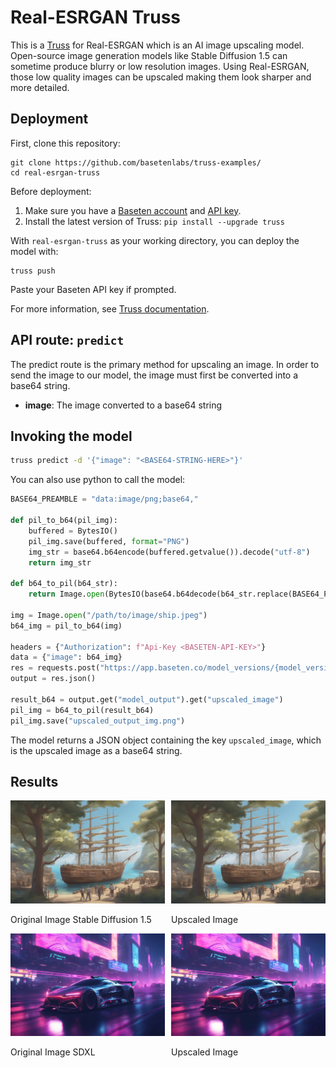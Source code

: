 # Real-ESRGAN Truss

This is a [Truss](https://truss.baseten.co/) for Real-ESRGAN which is an AI image upscaling model.
Open-source image generation models like Stable Diffusion 1.5 can sometime produce blurry or low resolution images. Using Real-ESRGAN, those low quality images can be upscaled making them look sharper and more detailed.

## Deployment

First, clone this repository:

```
git clone https://github.com/basetenlabs/truss-examples/
cd real-esrgan-truss
```

Before deployment:

1. Make sure you have a [Baseten account](https://app.baseten.co/signup) and [API key](https://app.baseten.co/settings/account/api_keys).
2. Install the latest version of Truss: `pip install --upgrade truss`

With `real-esrgan-truss` as your working directory, you can deploy the model with:

```
truss push
```

Paste your Baseten API key if prompted.

For more information, see [Truss documentation](https://truss.baseten.co).

## API route: `predict`
The predict route is the primary method for upscaling an image. In order to send the image to our model, the image must first be converted into a base64 string.

- __image__: The image converted to a base64 string


## Invoking the model

```sh
truss predict -d '{"image": "<BASE64-STRING-HERE>"}'
```

You can also use python to call the model:

```python
BASE64_PREAMBLE = "data:image/png;base64,"

def pil_to_b64(pil_img):
    buffered = BytesIO()
    pil_img.save(buffered, format="PNG")
    img_str = base64.b64encode(buffered.getvalue()).decode("utf-8")
    return img_str

def b64_to_pil(b64_str):
    return Image.open(BytesIO(base64.b64decode(b64_str.replace(BASE64_PREAMBLE, ""))))

img = Image.open("/path/to/image/ship.jpeg")
b64_img = pil_to_b64(img)

headers = {"Authorization": f"Api-Key <BASETEN-API-KEY>"}
data = {"image": b64_img}
res = requests.post("https://app.baseten.co/model_versions/{model_version}/predict", headers=headers, json=data)
output = res.json()

result_b64 = output.get("model_output").get("upscaled_image")
pil_img = b64_to_pil(result_b64)
pil_img.save("upscaled_output_img.png")
```

The model returns a JSON object containing the key `upscaled_image`, which is the upscaled image as a base64 string.

## Results

<div style="display: flex; justify-content: space-between;">
    <div style="flex: 1; margin-right: 10px;">
        <img src="ship.jpeg" alt="original image" style="width: 100%;">
        <p>Original Image Stable Diffusion 1.5</p>
    </div>
    <div style="flex: 1;">
        <img src="result_image.jpeg" alt="upscaled image" style="width: 100%;">
        <p>Upscaled Image</p>
    </div>
</div>

<div style="display: flex; justify-content: space-between;">
    <div style="flex: 1; margin-right: 10px;">
        <img src="racecar.jpeg" alt="original image" style="width: 100%;">
        <p>Original Image SDXL</p>
    </div>
    <div style="flex: 1;">
        <img src="racecar_upscaled.jpeg" alt="upscaled image" style="width: 100%;">
        <p>Upscaled Image</p>
    </div>
</div>
